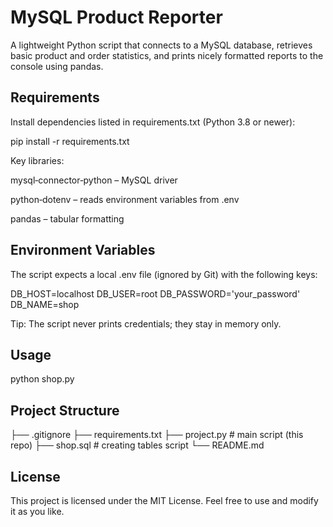 # MySQL Product Reporter

A lightweight Python script that connects to a MySQL database, retrieves basic product and order statistics, and prints nicely formatted reports to the console using pandas.

## Requirements

Install dependencies listed in requirements.txt (Python 3.8 or newer):

pip install -r requirements.txt

Key libraries:

mysql‑connector‑python – MySQL driver

python‑dotenv – reads environment variables from .env

pandas – tabular formatting

## Environment Variables

The script expects a local .env file (ignored by Git) with the following keys:

DB_HOST=localhost
DB_USER=root
DB_PASSWORD='your_password'
DB_NAME=shop

Tip: The script never prints credentials; they stay in memory only.

## Usage

python shop.py

## Project Structure

├── .gitignore
├── requirements.txt
├── project.py       # main script (this repo)
├── shop.sql       # creating tables script
└── README.md

## License

This project is licensed under the MIT License. Feel free to use and modify it as you like.